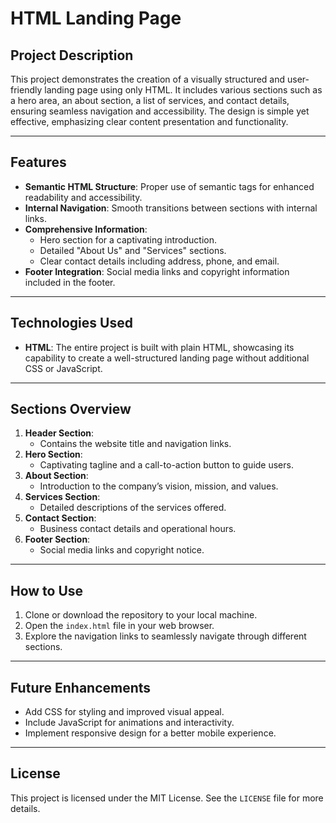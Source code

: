 # HTML Landing Page

## Project Description

This project demonstrates the creation of a visually structured and user-friendly landing page using only HTML. It includes various sections such as a hero area, an about section, a list of services, and contact details, ensuring seamless navigation and accessibility. The design is simple yet effective, emphasizing clear content presentation and functionality.

---

## Features

- **Semantic HTML Structure**: Proper use of semantic tags for enhanced readability and accessibility.
- **Internal Navigation**: Smooth transitions between sections with internal links.
- **Comprehensive Information**:
  - Hero section for a captivating introduction.
  - Detailed "About Us" and "Services" sections.
  - Clear contact details including address, phone, and email.
- **Footer Integration**: Social media links and copyright information included in the footer.

---

## Technologies Used

- **HTML**: The entire project is built with plain HTML, showcasing its capability to create a well-structured landing page without additional CSS or JavaScript.

---

## Sections Overview

1. **Header Section**:
   - Contains the website title and navigation links.
2. **Hero Section**:
   - Captivating tagline and a call-to-action button to guide users.
3. **About Section**:
   - Introduction to the company’s vision, mission, and values.
4. **Services Section**:
   - Detailed descriptions of the services offered.
5. **Contact Section**:
   - Business contact details and operational hours.
6. **Footer Section**:
   - Social media links and copyright notice.

---

## How to Use

1. Clone or download the repository to your local machine.
2. Open the `index.html` file in your web browser.
3. Explore the navigation links to seamlessly navigate through different sections.

---

## Future Enhancements

- Add CSS for styling and improved visual appeal.
- Include JavaScript for animations and interactivity.
- Implement responsive design for a better mobile experience.

---

## License

This project is licensed under the MIT License. See the `LICENSE` file for more details.
